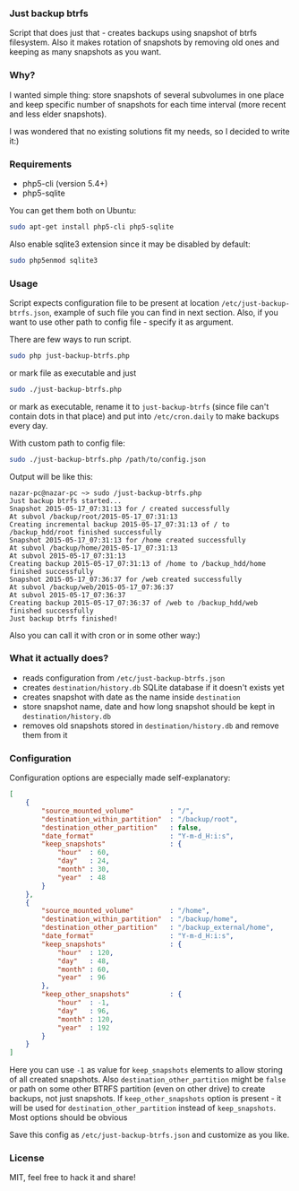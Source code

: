### Just backup btrfs
Script that does just that - creates backups using snapshot of btrfs filesystem. Also it makes rotation of snapshots by removing old ones and keeping as many snapshots as you want.


### Why?
I wanted simple thing: store snapshots of several subvolumes in one place and keep specific number of snapshots for each time interval (more recent and less elder snapshots).

I was wondered that no existing solutions fit my needs, so I decided to write it:)

### Requirements
* php5-cli (version 5.4+)
* php5-sqlite

You can get them both on Ubuntu:
```bash
sudo apt-get install php5-cli php5-sqlite
```

Also enable sqlite3 extension since it may be disabled by default:
```bash
sudo php5enmod sqlite3
```

### Usage
Script expects configuration file to be present at location `/etc/just-backup-btrfs.json`, example of such file you can find in next section. Also, if you want to use other path to config file - specify it as argument.

There are few ways to run script.
```bash
sudo php just-backup-btrfs.php
```

or mark file as executable and just
```bash
sudo ./just-backup-btrfs.php
```

or mark as executable, rename it to `just-backup-btrfs` (since file can't contain dots in that place) and put into `/etc/cron.daily` to make backups every day.

With custom path to config file:
```bash
sudo ./just-backup-btrfs.php /path/to/config.json
```

Output will be like this:
```
nazar-pc@nazar-pc ~> sudo /just-backup-btrfs.php 
Just backup btrfs started...
Snapshot 2015-05-17_07:31:13 for / created successfully
At subvol /backup/root/2015-05-17_07:31:13
Creating incremental backup 2015-05-17_07:31:13 of / to /backup_hdd/root finished successfully
Snapshot 2015-05-17_07:31:13 for /home created successfully
At subvol /backup/home/2015-05-17_07:31:13
At subvol 2015-05-17_07:31:13
Creating backup 2015-05-17_07:31:13 of /home to /backup_hdd/home finished successfully
Snapshot 2015-05-17_07:36:37 for /web created successfully
At subvol /backup/web/2015-05-17_07:36:37
At subvol 2015-05-17_07:36:37
Creating backup 2015-05-17_07:36:37 of /web to /backup_hdd/web finished successfully
Just backup btrfs finished!
```

Also you can call it with cron or in some other way:)

### What it actually does?
* reads configuration from `/etc/just-backup-btrfs.json`
* creates `destination/history.db` SQLite database if it doesn't exists yet
* creates snapshot with date as the name inside `destination`
* store snapshot name, date and how long snapshot should be kept in `destination/history.db`
* removes old snapshots stored in `destination/history.db` and remove them from it

### Configuration
Configuration options are especially made self-explanatory:
```json
[
	{
		"source_mounted_volume"			: "/",
		"destination_within_partition"	: "/backup/root",
		"destination_other_partition"	: false,
		"date_format"					: "Y-m-d_H:i:s",
		"keep_snapshots"				: {
			"hour"	: 60,
			"day"	: 24,
			"month"	: 30,
			"year"	: 48
		}
	},
	{
		"source_mounted_volume"			: "/home",
		"destination_within_partition"	: "/backup/home",
		"destination_other_partition"	: "/backup_external/home",
		"date_format"					: "Y-m-d_H:i:s",
		"keep_snapshots"				: {
			"hour"	: 120,
			"day"	: 48,
			"month"	: 60,
			"year"	: 96
		},
		"keep_other_snapshots"			: {
			"hour"	: -1,
			"day"	: 96,
			"month"	: 120,
			"year"	: 192
		}
	}
]
```
Here you can use `-1` as value for `keep_snapshots` elements to allow storing of all created snapshots.
Also `destination_other_partition` might be `false` or path on some other BTRFS partition (even on other drive) to create backups, not just snapshots.
If `keep_other_snapshots` option is present - it will be used for `destination_other_partition` instead of `keep_snapshots`. 
Most options should be obvious

Save this config as `/etc/just-backup-btrfs.json` and customize as you like.

### License
MIT, feel free to hack it and share!
